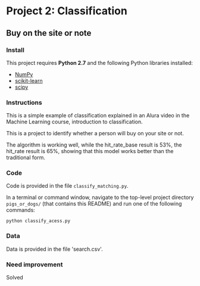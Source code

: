 # Project 2: Classification
## Buy on the site or note

### Install

This project requires **Python 2.7** and the following Python libraries installed:

- [NumPy](http://www.numpy.org/)
- [scikit-learn](http://scikit-learn.org/stable/)
- [scipy](https://www.scipy.org/)

### Instructions

This is a simple example of classification explained in an Alura video in the Machine Learning course, introduction to classification.

This is a project to identify whether a person will buy on your site or not.

The algorithm is working well, while the hit_rate_base result is 53%, the hit_rate result is 65%, showing that this model works better than the traditional form.

### Code

Code is provided in the file `classify_matching.py`.

In a terminal or command window, navigate to the top-level project directory `pigs_or_dogs/` (that contains this README) and run one of the following commands:

```python classify_acess.py```

### Data

Data is provided in the file 'search.csv'.

### Need improvement

Solved

